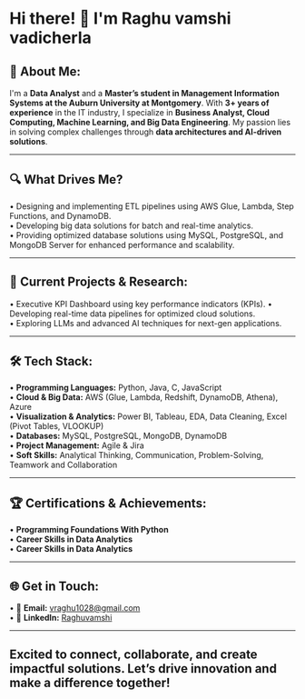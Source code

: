 # Hi there! 👋 I'm Raghu vamshi vadicherla  

## 👤 About Me: 

I'm a **Data Analyst** and a **Master’s student in Management Information Systems at the Auburn University at Montgomery**.  With **3+ years of experience** in the IT industry, I specialize in **Business Analyst, Cloud Computing, Machine Learning, and Big Data Engineering**. My passion lies in solving complex challenges through **data architectures and AI-driven solutions**.  

---

## 🔍 What Drives Me?  
• Designing and implementing ETL pipelines using AWS Glue, Lambda, Step Functions, and DynamoDB.  
• Developing big data solutions for batch and real-time analytics.    
• Providing optimized database solutions using MySQL, PostgreSQL, and MongoDB Server for enhanced performance and scalability. 

---

## 📌 Current Projects & Research:
• Executive KPI Dashboard using key performance indicators (KPIs).
• Developing real-time data pipelines for optimized cloud solutions.  
• Exploring LLMs and advanced AI techniques for next-gen applications.   

---

## 🛠️ Tech Stack:  
• **Programming Languages:** Python, Java, C, JavaScript  
• **Cloud & Big Data:** AWS (Glue, Lambda, Redshift, DynamoDB, Athena), Azure   
• **Visualization & Analytics:** Power BI, Tableau, EDA, Data Cleaning, Excel (Pivot Tables, VLOOKUP)   
• **Databases:** MySQL, PostgreSQL, MongoDB, DynamoDB   
• **Project Management:** Agile & Jira   
• **Soft Skills:** Analytical Thinking, Communication, Problem-Solving, Teamwork and Collaboration  

---

## 🏆 Certifications & Achievements:  
• **Programming Foundations With Python**     
• **Career Skills in Data Analytics**  
• **Career Skills in Data Analytics** 

---


## 🌐 Get in Touch:  
• 📩 **Email:** [vraghu1028@gmail.com](mailto:vraghu1028@gmail.com)  
• 🔗 **LinkedIn:** [Raghuvamshi](https://www.linkedin.com/in/raghuvamshivadicherla/)  

---

## Excited to connect, collaborate, and create impactful solutions. Let’s drive innovation and make a difference together! 
